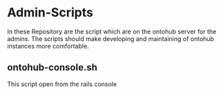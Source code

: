 Admin-Scripts
============

In these Repository are the script which are on the ontohub server
for the admins. The scripts should make developing and maintaining
of ontohub instances more comfortable.

## ontohub-console.sh
This script open from the rails console
